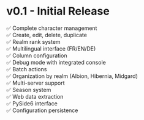 # v0.1 - Initial Release

✅ Complete character management  
✅ Create, edit, delete, duplicate  
✅ Realm rank system  
✅ Multilingual interface (FR/EN/DE)  
✅ Column configuration  
✅ Debug mode with integrated console  
✅ Batch actions  
✅ Organization by realm (Albion, Hibernia, Midgard)  
✅ Multi-server support  
✅ Season system  
✅ Web data extraction  
✅ PySide6 interface  
✅ Configuration persistence  
